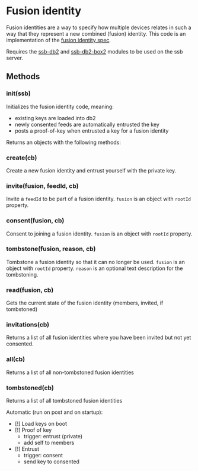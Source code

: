 # Fusion identity

Fusion identities are a way to specify how multiple devices relates in
such a way that they represent a new combined (fusion) identity. This
code is an implementation of the [fusion identity spec].

Requires the [ssb-db2] and [ssb-db2-box2] modules to be used on the
ssb server.

## Methods

### init(ssb)

Initializes the fusion identity code, meaning:
 - existing keys are loaded into db2
 - newly consented feeds are automatically entrusted the key
 - posts a proof-of-key when entrusted a key for a fusion identity

Returns an objects with the following methods:

### create(cb)

Create a new fusion identity and entrust yourself with the private key.

### invite(fusion, feedId, cb)

Invite a `feedId` to be part of a fusion identity. `fusion` is an
object with `rootId` property.

### consent(fusion, cb)

Consent to joining a fusion identity. `fusion` is an
object with `rootId` property.

### tombstone(fusion, reason, cb)

Tombstone a fusion identity so that it can no longer be used.
`fusion` is an object with `rootId` property. `reason` is an optional
text description for the tombstoning.

### read(fusion, cb)

Gets the current state of the fusion identity (members, invited, if tombstoned)

### invitations(cb)

Returns a list of all fusion identities where you have been invited
but not yet consented.


### all(cb)

Returns a list of all non-tombstoned fusion identities 

### tombstoned(cb)

Returns a list of all tombstoned fusion identities 

Automatic (run on post and on startup):
 - [!] Load keys on boot
 - [!] Proof of key
   - trigger: entrust (private)
   - add self to members
 - [!] Entrust
   - trigger: consent
   - send key to consented

[fusion identity spec]: https://github.com/ssb-ngi-pointer/fusion-identity-spec
[ssb-db2]: https://github.com/ssb-ngi-pointer/ssb-db2
[ssb-db2-box2]: https://github.com/ssb-ngi-pointer/ssb-db2-box2

